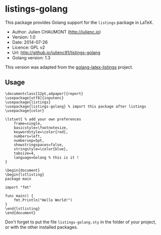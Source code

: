 listings-golang
===============

This package provides Golang support for the `listings` package in LaTeX.

* Author: Julien CHAUMONT (http://julienc.io)
* Version: 1.0
* Date: 2014-07-26
* Licence: GPL v2
* Url: http://github.io/julienc91/listings-golang
* Golang version: 1.3

This version was adapted from the [golang-latex-listings][1] project.

## Usage

    \documentclass[12pt,a4paper]{report}
    \usepackage[utf8]{inputenc}
    \usepackage{listings}
    \usepackage{listings-golang} % import this package after listings
    \usepackage{color}

    \lstset{ % add your own preferences
        frame=single,
        basicstyle=\footnotesize,
        keywordstyle=\color{red},
        numbers=left,
        numbersep=5pt,
        showstringspaces=false, 
        stringstyle=\color{blue},
        tabsize=4,
        language=Golang % this is it !
    }

    \begin{document}
    \begin{lstlisting}
    package main

    import "fmt"

    func main() {
        fmt.Println("Hello World!")
    }
    \end{lstlisting}
    \end{document}

Don't forget to put the file `listings-golang.sty` in the folder of your project,
or with the other installed packages.


  [1]: https://bitbucket.org/korfuri/golang-latex-listings
